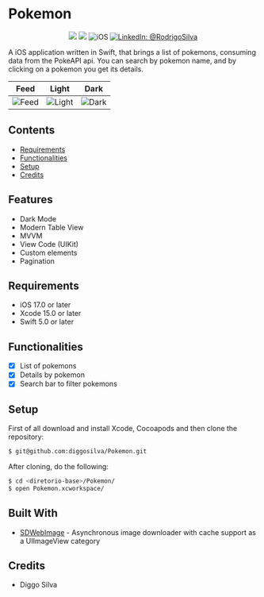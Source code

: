 # Pokemon

<p align="center">
    <img src="https://img.shields.io/badge/Swift-5.9.1-orange.svg" />
    <img src="https://img.shields.io/badge/Xcode-15.2.X-orange.svg" />
    <img src="https://img.shields.io/badge/platforms-iOS-brightgreen.svg?style=flat" alt="iOS" />
    <a href="https://www.linkedin.com/in/rodrigo-silva-6a53ba300/" target="_blank">
        <img src="https://img.shields.io/badge/LinkedIn-@RodrigoSilva-blue.svg?style=flat" alt="LinkedIn: @RodrigoSilva" />
    </a>
</p>

A iOS application written in Swift, that brings a list of pokemons, consuming data from the PokeAPI api. You can search by pokemon name, and by clicking on a pokemon you get its details.

| Feed | Light | Dark |
| --- | --- | --- |
| ![Feed](https://github.com/user-attachments/assets/7f0f4983-5882-4287-982b-0b062bddb165) | ![Light](https://github.com/user-attachments/assets/6cb606ba-086b-4f48-a595-a83794016611) | ![Dark](https://github.com/user-attachments/assets/869e58e6-09a7-4dcc-9c16-7d0d57ba9866) |

## Contents

- [Requirements](#requirements)
- [Functionalities](#functionalities)
- [Setup](#setup)
- [Credits](#credits)

## Features

- Dark Mode
- Modern Table View
- MVVM
- View Code (UIKit)
- Custom elements
- Pagination

## Requirements

- iOS 17.0 or later
- Xcode 15.0 or later
- Swift 5.0 or later

## Functionalities
- [x] List of pokemons
- [x] Details by pokemon
- [x] Search bar to filter pokemons

## Setup

First of all download and install Xcode, Cocoapods and then clone the repository:

```sh
$ git@github.com:diggosilva/Pokemon.git
```

After cloning, do the following:

```sh
$ cd <diretorio-base>/Pokemon/
$ open Pokemon.xcworkspace/
```

## Built With

* [SDWebImage](https://github.com/SDWebImage/SDWebImage) - Asynchronous image downloader with cache support as a UIImageView category

## Credits

- Diggo Silva
